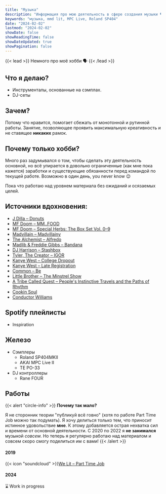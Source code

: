 ```yaml
---
title: "Музыка"
description: "Информация про мою деятельность в сфере создания музыки 🗣️"
keywords: "музыка, mmd lit, MPC Live, Roland SP404"
date: "2024-02-02"
lastmod: "2024-02-02"
showDate: false
showReadingTime: false
showDateUpdated: true
showPagination: false
---
```


{{< lead >}}
Немного про моё хобби 🗣️
{{< /lead >}}

## Что я делаю?

* Инструменталы, основанные на сэмплах. 
* DJ-сеты

## Зачем?
Потому что нравится, помогает сбежать от монотонной и рутинной работы. Занятие, позволяющее проявить максимальную креативность и не ставящее **никаких** рамок.

## Почему только хобби?
Много раз задумывался о том, чтобы сделать эту деятельность основной, но всё упирается в довольно ограниченные (как мне пока кажется) заработки и существующие обязанности перед командой по текущей работе. Возможно в один день, you never know 😉 

Пока что работаю над уровнем материала без ожиданий и осязаемых целей.

## Источники вдохновения:
* [J Dilla – Donuts](https://open.spotify.com/album/5fMlysqhFE0itGn4KezMBW)
* [MF Doom – MM..FOOD](https://open.spotify.com/album/1UcS2nqUhxrZjrBZ3tHk2N)
* [MF Doom – Special Herbs: The Box Set Vol. 0–9](https://open.spotify.com/album/3QiZaIVgSMuznmUNLPMG8t?si=-hiIC867Qoqpk0b1Q03KtQ)
* [Madvillain – Madvillainy](https://open.spotify.com/album/19bQiwEKhXUBJWY6oV3KZk)
* [The Alchemist – Alfredo](https://open.spotify.com/album/3znl1qe13kyjQv7KcR685N)
* [Madlib & Freddie Gibbs – Bandana](https://open.spotify.com/album/31KbO7WnDp2AjPdmRTJzdf)
* [DJ Harrison – Stashbox](https://open.spotify.com/album/4hJRgwMWIVe3Vyd3qLivRY)
* [Tyler, The Creator – IGOR](https://open.spotify.com/album/5zi7WsKlIiUXv09tbGLKsE)
* [Kanye West – College Dropout](https://open.spotify.com/album/4Uv86qWpGTxf7fU7lG5X6F)
* [Kanye West – Late Registration](https://open.spotify.com/album/5ll74bqtkcXlKE7wwkMq4g)
* [Common – Be](https://open.spotify.com/album/2UuvBxV56QWWj2uviGS0up)
* [Little Brother – The Minstrel Show](https://open.spotify.com/album/4sk7zSzYdcIetF6t6vO8Rx)
* [A Tribe Called Quest – People's Instinctive Travels and the Paths of Rhythm](https://open.spotify.com/album/3kV0i1qqudjf0PGawJ4jck)
* [Cookin Soul](https://www.youtube.com/channel/UCaFYkTAL8ykusTQR6FrZLfg)
* [Conductor Williams](https://www.youtube.com/@ConductorWilliams)


## Spotify плейлисты

* Inspiration


## Железо

* Сэмплеры
    * Roland SP404MKII
    * AKAI MPC Live II
    * TE PO-33
* DJ контроллеры
    * Rane FOUR

## Работы

{{< alert "circle-info" >}}
**Почему так мало?**

Я не сторонник теории "публикуй всё говно" (хотя по работе Part Time Job можно так подумать). Я хочу делиться только тем, что приносит истинное удовольствие **мне**. К этому добавляется острая нехватка сил и времени от основной деятельности. С 2020 по 2022 я **не занимался** музыкой *совсем*. Но теперь я регулярно работаю над материалом и совсем скоро смогу поделиться им с вами!
{{< /alert >}}

#### 2019
{{< icon "soundcloud" >}}[We Lit – Part Time Job](https://soundcloud.com/welitsound/sets/part-time-job)

#### 2024
⌛️ Work in progress
